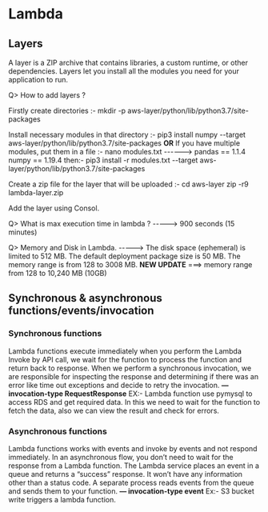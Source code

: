 # Lambda

## Layers 
A layer is a ZIP archive that contains libraries, a custom runtime, or other dependencies. 
Layers let you install all the modules you need for your application to run.
     
Q> How to add layers ?
      
Firstly create directories :- mkdir -p aws-layer/python/lib/python3.7/site-packages
      
Install necessary modules in that directory :- pip3 install numpy --target aws-layer/python/lib/python3.7/site-packages  **OR**
If you have multiple modules, put them in a file :- nano modules.txt ------> pandas == 1.1.4
                                                                             numpy == 1.19.4
                                        then:- pip3 install -r modules.txt --target aws-layer/python/lib/python3.7/site-packages
      
Create a zip file for the layer that will be uploaded :-  cd aws-layer
                                                          zip -r9 lambda-layer.zip
                                                                
Add the layer using Consol.
      
Q> What is max execution time in lambda ?
-----> 900 seconds (15 minutes)

Q> Memory and Disk in Lambda.
-----> The disk space (ephemeral) is limited to 512 MB.
       The default deployment package size is 50 MB.
       The memory range is from 128 to 3008 MB.  **NEW UPDATE** ===> memory range from 128 to 10,240 MB (10GB)

## Synchronous & asynchronous functions/events/invocation
### Synchronous functions
Lambda functions execute immediately when you perform the Lambda Invoke by API call, we wait for the function to process the function and return back to response. When we perform a synchronous invocation, we are responsible for inspecting the response and determining if there was an error like time out exceptions and decide to retry the invocation.   **— invocation-type RequestResponse**
EX:- Lambda function use pymysql to access RDS and get required data.
In this we need to wait for the function to fetch the data, also we can view the result and check for errors.

### Asynchronous functions
Lambda functions works with events and invoke by events and not respond immediately.
In an asynchronous flow, you don’t need to wait for the response from a Lambda function.
The Lambda service places an event in a queue and returns a “success” response. It won’t have any information other than a status code.
A separate process reads events from the queue and sends them to your function.
**— invocation-type event**
Ex:- S3 bucket write triggers a lambda function.
